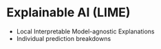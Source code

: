# Explainable AI (LIME)

- Local Interpretable Model-agnostic Explanations
- Individual prediction breakdowns
